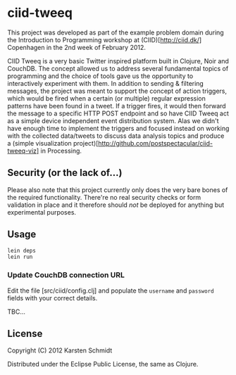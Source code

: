 # ciid-tweeq

This project was developed as part of the example problem domain during the Introduction to Programming workshop at (CIID)[http://ciid.dk/] Copenhagen in the 2nd week of February 2012.

CIID Tweeq is a very basic Twitter inspired platform built in Clojure, Noir and CouchDB. The concept allowed us to address several fundamental topics of programming and the choice of tools gave us the opportunity to interactively experiment with them. In addition to sending & filtering messages, the project was meant to support the concept of action triggers, which would be fired when a certain (or multiple) regular expression patterns have been found in a tweet. If a trigger fires, it would then forward the message to a specific HTTP POST endpoint and so have CIID Tweeq act as a simple device independent event distribution system. Alas we didn't have enough time to implement the triggers and focused instead on working with the collected data/tweets to discuss data analysis topics and produce a (simple visualization project)[http://github.com/postspectacular/ciid-tweeq-viz] in Processing.

## Security (or the lack of...)

Please also note that this project currently only does the very bare bones of the required functionality. There're no real security checks or form validation in place and it therefore should *not* be deployed for anything but experimental purposes. 

## Usage

```bash
lein deps
lein run
```

### Update CouchDB connection URL

Edit the file [src/ciid/config.clj] and populate the `username` and `password` fields with your correct details.

TBC...

## License

Copyright (C) 2012 Karsten Schmidt

Distributed under the Eclipse Public License, the same as Clojure.
